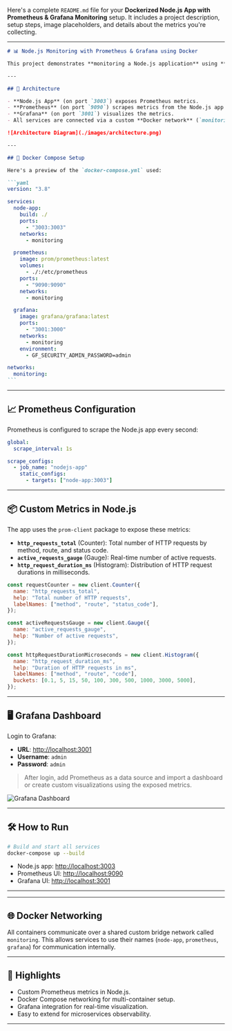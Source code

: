 Here's a complete `README.md` file for your **Dockerized Node.js App with Prometheus & Grafana Monitoring** setup. It includes a project description, setup steps, image placeholders, and details about the metrics you're collecting.

---

````markdown
# 📊 Node.js Monitoring with Prometheus & Grafana using Docker

This project demonstrates **monitoring a Node.js application** using **Prometheus and Grafana**, all containerized using Docker. It showcases how to expose custom metrics (like request counts and durations) and visualize them on Grafana dashboards.

---

## 🧱 Architecture

- **Node.js App** (on port `3003`) exposes Prometheus metrics.
- **Prometheus** (on port `9090`) scrapes metrics from the Node.js app.
- **Grafana** (on port `3001`) visualizes the metrics.
- All services are connected via a custom **Docker network** (`monitoring`).

![Architecture Diagram](./images/architecture.png)

---

## 🐳 Docker Compose Setup

Here's a preview of the `docker-compose.yml` used:

```yaml
version: "3.8"

services:
  node-app:
    build: ./
    ports:
      - "3003:3003"
    networks:
      - monitoring

  prometheus:
    image: prom/prometheus:latest
    volumes:
      - ./:/etc/prometheus
    ports:
      - "9090:9090"
    networks:
      - monitoring

  grafana:
    image: grafana/grafana:latest
    ports:
      - "3001:3000"
    networks:
      - monitoring
    environment:
      - GF_SECURITY_ADMIN_PASSWORD=admin

networks:
  monitoring:
```
````

---

## 📈 Prometheus Configuration

Prometheus is configured to scrape the Node.js app every second:

```yaml
global:
  scrape_interval: 1s

scrape_configs:
  - job_name: "nodejs-app"
    static_configs:
      - targets: ["node-app:3003"]
```

---

## 📦 Custom Metrics in Node.js

The app uses the `prom-client` package to expose these metrics:

- **`http_requests_total`** (Counter): Total number of HTTP requests by method, route, and status code.
- **`active_requests_gauge`** (Gauge): Real-time number of active requests.
- **`http_request_duration_ms`** (Histogram): Distribution of HTTP request durations in milliseconds.

```js
const requestCounter = new client.Counter({
  name: "http_requests_total",
  help: "Total number of HTTP requests",
  labelNames: ["method", "route", "status_code"],
});

const activeRequestsGauge = new client.Gauge({
  name: "active_requests_gauge",
  help: "Number of active requests",
});

const httpRequestDurationMicroseconds = new client.Histogram({
  name: "http_request_duration_ms",
  help: "Duration of HTTP requests in ms",
  labelNames: ["method", "route", "code"],
  buckets: [0.1, 5, 15, 50, 100, 300, 500, 1000, 3000, 5000],
});
```

---

## 🖥️ Grafana Dashboard

Login to Grafana:

- **URL**: [http://localhost:3001](http://localhost:3001)
- **Username**: `admin`
- **Password**: `admin`

> After login, add Prometheus as a data source and import a dashboard or create custom visualizations using the exposed metrics.

![Grafana Dashboard](./images/grafana-dashboard.png)

---

## 🛠️ How to Run

```bash
# Build and start all services
docker-compose up --build
```

- Node.js app: [http://localhost:3003](http://localhost:3003)
- Prometheus UI: [http://localhost:9090](http://localhost:9090)
- Grafana UI: [http://localhost:3001](http://localhost:3001)

---

---

## 🌐 Docker Networking

All containers communicate over a shared custom bridge network called `monitoring`. This allows services to use their names (`node-app`, `prometheus`, `grafana`) for communication internally.

---

## 📌 Highlights

- Custom Prometheus metrics in Node.js.
- Docker Compose networking for multi-container setup.
- Grafana integration for real-time visualization.
- Easy to extend for microservices observability.

---

